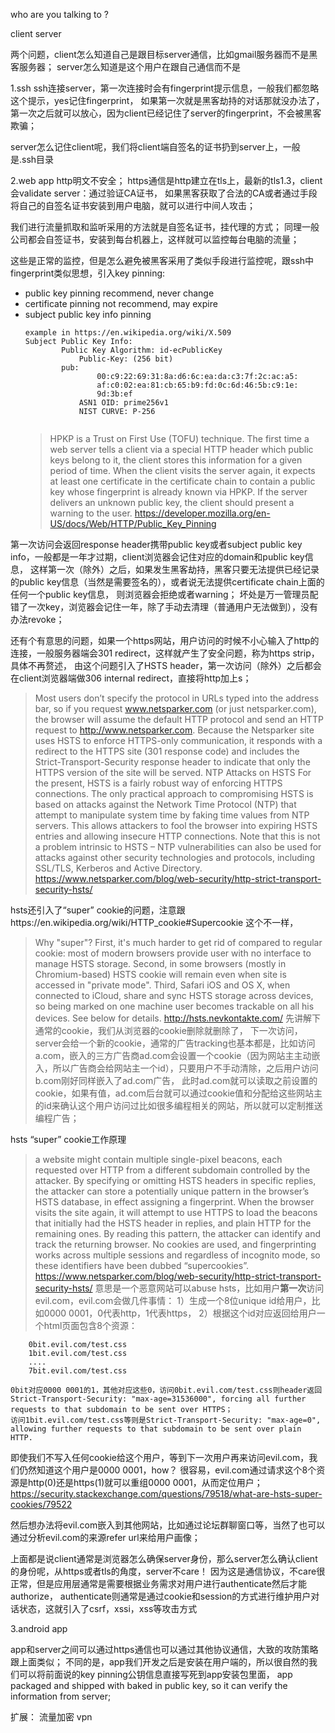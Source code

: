 who are you talking to ?

client server

两个问题，client怎么知道自己是跟目标server通信，比如gmail服务器而不是黑客服务器；
server怎么知道是这个用户在跟自己通信而不是

1.ssh
ssh连接server，第一次连接时会有fingerprint提示信息，一般我们都忽略这个提示，yes记住fingerprint，
如果第一次就是黑客劫持的对话那就没办法了，第一次之后就可以放心，因为client已经记住了server的fingerprint，不会被黑客欺骗；

server怎么记住client呢，我们将client端自签名的证书扔到server上，一般是.ssh目录

2.web app
http明文不安全；
https通信是http建立在tls上，最新的tls1.3，client会validate server：通过验证CA证书，
如果黑客获取了合法的CA或者通过手段将自己的自签名证书安装到用户电脑，就可以进行中间人攻击；

我们进行流量抓取和监听采用的方法就是自签名证书，挂代理的方式；
同理一般公司都会自签证书，安装到每台机器上，这样就可以监控每台电脑的流量；

这些是正常的监控，但是怎么避免被黑客采用了类似手段进行监控呢，跟ssh中fingerprint类似思想，引入key pinning:
+ public key pinning
	recommend, never change
+ certificate pinning
	not recommend, may expire
+ subject public key info pinning
	```
	example in https://en.wikipedia.org/wiki/X.509
	Subject Public Key Info:
            Public Key Algorithm: id-ecPublicKey
                Public-Key: (256 bit)
            pub: 
                    00:c9:22:69:31:8a:d6:6c:ea:da:c3:7f:2c:ac:a5:
                    af:c0:02:ea:81:cb:65:b9:fd:0c:6d:46:5b:c9:1e:
                    9d:3b:ef
                ASN1 OID: prime256v1
                NIST CURVE: P-256
				
	```
	> HPKP is a Trust on First Use (TOFU) technique. The first time a web server tells a client via a special HTTP header which public keys belong to it, the client stores this information for a given period of time. When the client visits the server again, it expects at least one certificate in the certificate chain to contain a public key whose fingerprint is already known via HPKP. If the server delivers an unknown public key, the client should present a warning to the user.
	> https://developer.mozilla.org/en-US/docs/Web/HTTP/Public_Key_Pinning
	
第一次访问会返回response header携带public key或者subject public key info，一般都是一年才过期，client浏览器会记住对应的domain和public key信息，
这样第一次（除外）之后，如果发生黑客劫持，黑客只要无法提供已经记录的public key信息（当然是需要签名的），或者说无法提供certificate chain上面的任何一个public key信息，
则浏览器会拒绝或者warning；
坏处是万一管理员配错了一次key，浏览器会记住一年，除了手动去清理（普通用户无法做到），没有办法revoke；

还有个有意思的问题，如果一个https网站，用户访问的时候不小心输入了http的连接，一般服务器端会301 redirect，这样就产生了安全问题，称为https strip，具体不再赘述，
由这个问题引入了HSTS header，第一次访问（除外）之后都会在client浏览器端做306 internal redirect，直接将http加上s；
> Most users don’t specify the protocol in URLs typed into the address bar, so if you request www.netsparker.com (or just netsparker.com), the browser will assume the default HTTP protocol and send an HTTP request to http://www.netsparker.com. Because the Netsparker site uses HSTS to enforce HTTPS-only communication, it responds with a redirect to the HTTPS site (301 response code) and includes the Strict-Transport-Security response header to indicate that only the HTTPS version of the site will be served.
> NTP Attacks on HSTS
> For the present, HSTS is a fairly robust way of enforcing HTTPS connections. The only practical approach to compromising HSTS is based on attacks against the Network Time Protocol (NTP) that attempt to manipulate system time by faking time values from NTP servers. This allows attackers to fool the browser into expiring HSTS entries and allowing insecure HTTP connections. Note that this is not a problem intrinsic to HSTS – NTP vulnerabilities can also be used for attacks against other security technologies and protocols, including SSL/TLS, Kerberos and Active Directory.
> https://www.netsparker.com/blog/web-security/http-strict-transport-security-hsts/

hsts还引入了“super” cookie的问题，注意跟https://en.wikipedia.org/wiki/HTTP_cookie#Supercookie 这个不一样，
> Why "super"?
First, it's much harder to get rid of compared to regular cookie: most of modern browsers provide user with no interface to manage HSTS storage. Second, in some browsers (mostly in Chromium-based) HSTS cookie will remain even when site is accessed in "private mode". Third, Safari iOS and OS X, when connected to iCloud, share and sync HSTS storage across devices, so being marked on one machine user becomes trackable on all his devices. See below for details.
> http://hsts.nevkontakte.com/ 
先讲解下通常的cookie，我们从浏览器的cookie删除就删除了，
下一次访问，server会给一个新的cookie，通常的广告tracking也基本都是，比如访问 a.com，嵌入的三方广告商ad.com会设置一个cookie（因为网站主主动嵌入，所以广告商会给网站主一个id），只要用户不手动清除，之后用户访问b.com刚好同样嵌入了ad.com广告，
此时ad.com就可以读取之前设置的cookie，如果有值，ad.com后台就可以通过cookie值和分配给这些网站主的id来确认这个用户访问过比如很多编程相关的网站，所以就可以定制推送编程广告；

hsts “super” cookie工作原理
> a website might contain multiple single-pixel beacons, each requested over HTTP from a different subdomain controlled by the attacker. By specifying or omitting HSTS headers in specific replies, the attacker can store a potentially unique pattern in the browser’s HSTS database, in effect assigning a fingerprint. When the browser visits the site again, it will attempt to use HTTPS to load the beacons that initially had the HSTS header in replies, and plain HTTP for the remaining ones. By reading this pattern, the attacker can identify and track the returning browser. No cookies are used, and fingerprinting works across multiple sessions and regardless of incognito mode, so these identifiers have been dubbed “supercookies”.
> https://www.netsparker.com/blog/web-security/http-strict-transport-security-hsts/
意思是一个恶意网站可以abuse hsts，比如用户**第一次**访问evil.com，evil.com会做几件事情：
1）生成一个8位unique id给用户，比如0000 0001，0代表http，1代表https，
2）根据这个id对应返回给用户一个html页面包含8个资源：
```
	0bit.evil.com/test.css
	1bit.evil.com/test.css
	....
	7bit.evil.com/test.css
	
0bit对应0000 0001的1，其他对应这些0，访问0bit.evil.com/test.css则header返回Strict-Transport-Security: "max-age=31536000", forcing all further requests to that subdomain to be sent over HTTPS；
访问1bit.evil.com/test.css等则是Strict-Transport-Security: "max-age=0", allowing further requests to that subdomain to be sent over plain HTTP.

```

即使我们不写入任何cookie给这个用户，等到下一次用户再来访问evil.com，我们仍然知道这个用户是0000 0001，how？
很容易，evil.com通过请求这个8个资源是http(0)还是https(1)就可以重组0000 0001，从而定位用户；
https://security.stackexchange.com/questions/79518/what-are-hsts-super-cookies/79522

然后想办法将evil.com嵌入到其他网站，比如通过论坛群聊窗口等，当然了也可以通过分析evil.com的来源refer url来给用户画像；

上面都是说client通常是浏览器怎么确保server身份，那么server怎么确认client的身份呢，从https或者tls的角度，server不care！
因为这是通信协议，不care很正常，但是应用层通常是需要根据业务需求对用户进行authenticate然后才能authorize，
authenticate则通常是通过cookie和session的方式进行维护用户对话状态，这就引入了csrf，xssi，xss等攻击方式

3.android app

app和server之间可以通过https通信也可以通过其他协议通信，大致的攻防策略跟上面类似；
不同的是，app我们开发之后是安装在用户端的，所以很自然的我们可以将前面说的key pinning公钥信息直接写死到app安装包里面，
app packaged and shipped with baked in public key, so it can verify the information from server;

扩展：
流量加密 vpn

